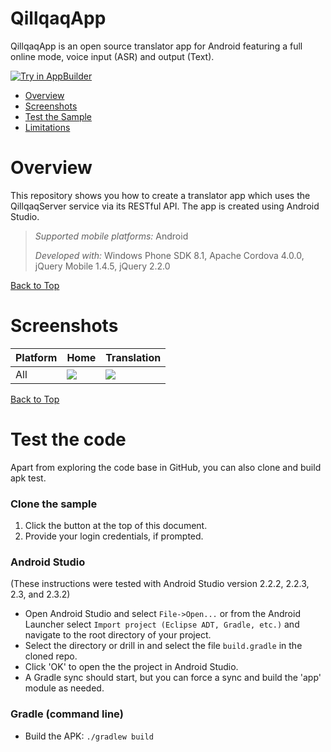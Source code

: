 # QillqaqApp


QillqaqApp is an open source translator app for Android featuring a full online mode, voice input (ASR) and output (Text).


<a href="https://platform.telerik.com/#appbuilder/clone/https%3A%2F%2Fgithub.com%2FIcenium%2Fsample-translator" target="_blank"><img src="http://docs.telerik.com/platform/samples/images/try-in-appbuilder.png" alt="Try in AppBuilder" title="Try in AppBuilder" /></a>  

<a id="top"></a>
* [Overview](#overview)
* [Screenshots](#screenshots)
* [Test the Sample](#test-the-sample)
* [Limitations](#limitations)

# Overview

This repository shows you how to create a translator app which uses the QillqaqServer service via its RESTful API. The app is created using Android Studio.

> *Supported mobile platforms:* Android
>
> *Developed with:* Windows Phone SDK 8.1, Apache Cordova 4.0.0, jQuery Mobile 1.4.5, jQuery 2.2.0

[Back to Top](#top)

# Screenshots

Platform | Home | Translation
---|---|---
All | ![](https://raw.githubusercontent.com/Icenium/sample-translator/master/screenshots/home.png) | ![](https://raw.githubusercontent.com/Icenium/sample-translator/master/screenshots/translation.png)

[Back to Top](#top)

# Test the code

Apart from exploring the code base in GitHub, you can also clone and build apk test.



### Clone the sample

1. Click the button at the top of this document.
1. Provide your login credentials, if prompted.


### Android Studio 

(These instructions were tested with Android Studio version 2.2.2, 2.2.3, 2.3, and 2.3.2)

* Open Android Studio and select `File->Open...` or from the Android Launcher select `Import project (Eclipse ADT, Gradle, etc.)` and navigate to the root directory of your project.
* Select the directory or drill in and select the file `build.gradle` in the cloned repo.
* Click 'OK' to open the the project in Android Studio.
* A Gradle sync should start, but you can force a sync and build the 'app' module as needed.

### Gradle (command line)

* Build the APK: `./gradlew build`
